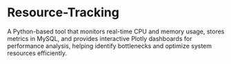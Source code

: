 # Resource-Tracking
A Python-based tool that monitors real-time CPU and memory usage, stores metrics in MySQL, and provides interactive Plotly dashboards for performance analysis, helping identify bottlenecks and optimize system resources efficiently.
